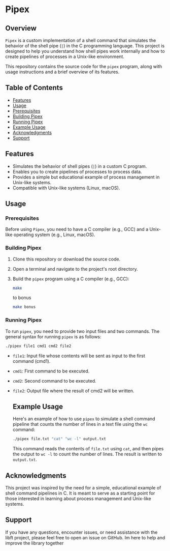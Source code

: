 # Pipex

## Overview

`Pipex` is a custom implementation of a shell command that simulates the behavior of the shell pipe (`|`) in the C programming language. This project is designed to help you understand how shell pipes work internally and how to create pipelines of processes in a Unix-like environment.

This repository contains the source code for the `pipex` program, along with usage instructions and a brief overview of its features.

## Table of Contents

- [Features](#features)
- [Usage](#usage)
- [Prerequisites](#prerequisites)
- [Building Pipex](#building-pipex)
- [Running Pipex](#running-pipex)
- [Example Usage](#example-usage)
- [Acknowledgments](#acknowledgments)
- [Support](#support)

## Features

- Simulates the behavior of shell pipes (`|`) in a custom C program.
- Enables you to create pipelines of processes to process data.
- Provides a simple but educational example of process management in Unix-like systems.
- Compatible with Unix-like systems (Linux, macOS).

## Usage

### Prerequisites

Before using `Pipex`, you need to have a C compiler (e.g., GCC) and a Unix-like operating system (e.g., Linux, macOS).

### Building Pipex

1. Clone this repository or download the source code.

2. Open a terminal and navigate to the project's root directory.

3. Build the `pipex` program using a C compiler (e.g., GCC):

    ```bash
    make
    ```
    to bonus
    ```bash
    make bonus
    ```

### Running Pipex

To run `pipex`, you need to provide two input files and two commands. The general syntax for running `pipex` is as follows:

```bash
./pipex file1 cmd1 cmd2 file2
```

- `file1`: Input file whose contents will be sent as input to the first command (cmd1).
- `cmd1`: First command to be executed.
- `cmd2`: Second command to be executed.
- `file2`: Output file where the result of cmd2 will be written.

  ## Example Usage

  Here's an example of how to use `pipex` to simulate a shell command pipeline that counts the number of lines in a text file using the `wc` command:

  ```bash
  ./pipex file.txt "cat" "wc -l" output.txt
  ```
  This command reads the contents of `file.txt` using `cat`, and then pipes the output to `wc -l` to count the number of lines. The result is written to `output.txt`.

## Acknowledgments
  This project was inspired by the need for a simple, educational example of shell command pipelines in C. It is meant to serve as a starting point for those interested in learning about process management and Unix-like systems.

  ## Support 

If you have any questions, encounter issues, or need assistance with the libft project, please feel free to open an issue on GitHub. Im here to help and improve the library together
